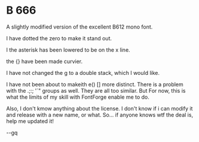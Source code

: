 # B 666

A slightly modified version of the excellent B612 mono font.

I have dotted the zero to make it stand out.

I the asterisk has been lowered to be on the x line.

the {} have been made curvier.

I have not changed the g to a double stack, which I would like.

I have not been about to makeith e() [] more distinct. There is a problem with 
the .;:; '`" groups as well. They are all too similar. But For now, this is what
the limits of my skill with FontForge enable me to do.


Also, I don't kmow anything about the license. I don't know if i can modify it 
and release with a new name, or what. So... if anyone knows wtf the deal is, help
me updated it!

--gq

